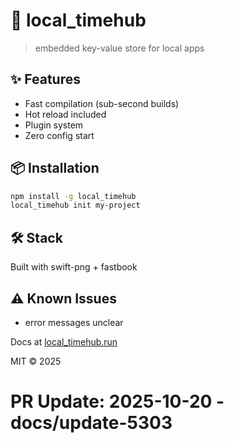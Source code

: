 # 🚀 local_timehub

> embedded key-value store for local apps

## ✨ Features

- Fast compilation (sub-second builds)
- Hot reload included
- Plugin system
- Zero config start

## 📦 Installation

```bash
npm install -g local_timehub
local_timehub init my-project
```

## 🛠️ Stack

Built with swift-png + fastbook

## ⚠️ Known Issues

- error messages unclear

Docs at [local_timehub.run](https://local_timehub.run)

MIT © 2025

# PR Update: 2025-10-20 - docs/update-5303
